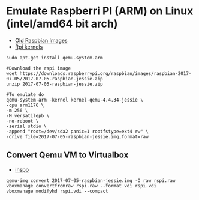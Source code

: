 # Emulate Raspberri PI (ARM) on Linux (intel/amd64 bit arch)

- [Old Raspbian Images](https://downloads.raspberrypi.org/raspbian/images/)
- [Rpi kernels](https://github.com/dhruvvyas90/qemu-rpi-kernel)
````
sudo apt-get install qemu-system-arm

#Download the rspi image
wget https://downloads.raspberrypi.org/raspbian/images/raspbian-2017-07-05/2017-07-05-raspbian-jessie.zip
unzip 2017-07-05-raspbian-jessie.zip  

#To emulate do
qemu-system-arm -kernel kernel-qemu-4.4.34-jessie \
-cpu arm1176 \
-m 256 \
-M versatilepb \
-no-reboot \
-serial stdio \
-append "root=/dev/sda2 panic=1 rootfstype=ext4 rw" \
-drive file=2017-07-05-raspbian-jessie.img,format=raw
````

## Convert Qemu VM to Virtualbox
- [inspo](https://jiangsc.me/2019/05/28/Converting-QEMU-VM-to-VirtualBox-VM/)
````
qemu-img convert 2017-07-05-raspbian-jessie.img -O raw rspi.raw
vboxmanage convertfromraw rspi.raw --format vdi rspi.vdi
vboxmanage modifyhd rspi.vdi --compact

````
